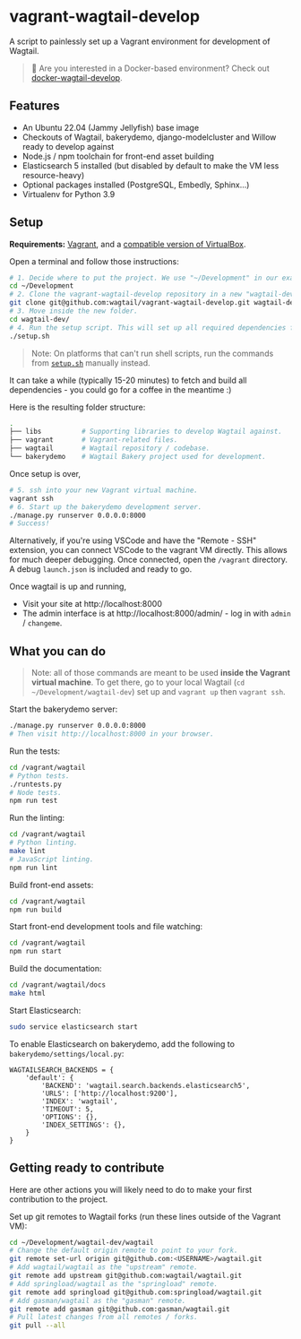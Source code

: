 vagrant-wagtail-develop
=======================

A script to painlessly set up a Vagrant environment for development of Wagtail.

> 👋 Are you interested in a Docker-based environment? Check out [docker-wagtail-develop](https://github.com/wagtail/docker-wagtail-develop).

Features
--------
* An Ubuntu 22.04 (Jammy Jellyfish) base image
* Checkouts of Wagtail, bakerydemo, django-modelcluster and Willow ready to develop against
* Node.js / npm toolchain for front-end asset building
* Elasticsearch 5 installed (but disabled by default to make the VM less resource-heavy)
* Optional packages installed (PostgreSQL, Embedly, Sphinx...)
* Virtualenv for Python 3.9

Setup
-----

**Requirements:** [Vagrant](https://www.vagrantup.com/), and a [compatible version of VirtualBox](https://www.vagrantup.com/docs/virtualbox/).

Open a terminal and follow those instructions:

```sh
# 1. Decide where to put the project. We use "~/Development" in our examples.
cd ~/Development
# 2. Clone the vagrant-wagtail-develop repository in a new "wagtail-dev" folder.
git clone git@github.com:wagtail/vagrant-wagtail-develop.git wagtail-dev
# 3. Move inside the new folder.
cd wagtail-dev/
# 4. Run the setup script. This will set up all required dependencies for you.
./setup.sh
```

> Note: On platforms that can't run shell scripts, run the commands from [`setup.sh`](setup.sh) manually instead.

It can take a while (typically 15-20 minutes) to fetch and build all dependencies - you could go for a coffee in the meantime :)

Here is the resulting folder structure:

```sh
.
├── libs          # Supporting libraries to develop Wagtail against.
├── vagrant       # Vagrant-related files.
├── wagtail       # Wagtail repository / codebase.
└── bakerydemo    # Wagtail Bakery project used for development.
```

Once setup is over,

```sh
# 5. ssh into your new Vagrant virtual machine.
vagrant ssh
# 6. Start up the bakerydemo development server.
./manage.py runserver 0.0.0.0:8000
# Success!
```

Alternatively, if you're using VSCode and have the "Remote - SSH" extension, you can connect VSCode to the vagrant VM directly. This allows for much deeper debugging. Once connected, open the `/vagrant` directory. A debug `launch.json` is included and ready to go.

Once wagtail is up and running,

- Visit your site at http://localhost:8000
- The admin interface is at http://localhost:8000/admin/ - log in with `admin` / `changeme`.

What you can do
---------------

> Note: all of those commands are meant to be used **inside the Vagrant virtual machine**. To get there, go to your local Wagtail (`cd ~/Development/wagtail-dev`) set up and `vagrant up` then `vagrant ssh`.

Start the bakerydemo server:

```sh
./manage.py runserver 0.0.0.0:8000
# Then visit http://localhost:8000 in your browser.
```

Run the tests:

```sh
cd /vagrant/wagtail
# Python tests.
./runtests.py
# Node tests.
npm run test
```

Run the linting:

```sh
cd /vagrant/wagtail
# Python linting.
make lint
# JavaScript linting.
npm run lint
```

Build front-end assets:

```sh
cd /vagrant/wagtail
npm run build
```

Start front-end development tools and file watching:

```sh
cd /vagrant/wagtail
npm run start
```

Build the documentation:

```sh
cd /vagrant/wagtail/docs
make html
```

Start Elasticsearch:

```sh
sudo service elasticsearch start
```

To enable Elasticsearch on bakerydemo, add the following to `bakerydemo/settings/local.py`:

```
WAGTAILSEARCH_BACKENDS = {
    'default': {
        'BACKEND': 'wagtail.search.backends.elasticsearch5',
        'URLS': ['http://localhost:9200'],
        'INDEX': 'wagtail',
        'TIMEOUT': 5,
        'OPTIONS': {},
        'INDEX_SETTINGS': {},
    }
}
```


Getting ready to contribute
---------------------------

Here are other actions you will likely need to do to make your first contribution to the project.

Set up git remotes to Wagtail forks (run these lines outside of the Vagrant VM):

```sh
cd ~/Development/wagtail-dev/wagtail
# Change the default origin remote to point to your fork.
git remote set-url origin git@github.com:<USERNAME>/wagtail.git
# Add wagtail/wagtail as the "upstream" remote.
git remote add upstream git@github.com:wagtail/wagtail.git
# Add springload/wagtail as the "springload" remote.
git remote add springload git@github.com:springload/wagtail.git
# Add gasman/wagtail as the "gasman" remote.
git remote add gasman git@github.com:gasman/wagtail.git
# Pull latest changes from all remotes / forks.
git pull --all
```
